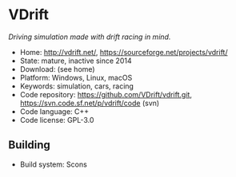 # VDrift

_Driving simulation made with drift racing in mind._

- Home: http://vdrift.net/, https://sourceforge.net/projects/vdrift/
- State: mature, inactive since 2014 
- Download: (see home)
- Platform: Windows, Linux, macOS
- Keywords: simulation, cars, racing
- Code repository: https://github.com/VDrift/vdrift.git, https://svn.code.sf.net/p/vdrift/code (svn)
- Code language: C++
- Code license: GPL-3.0

## Building

- Build system: Scons

